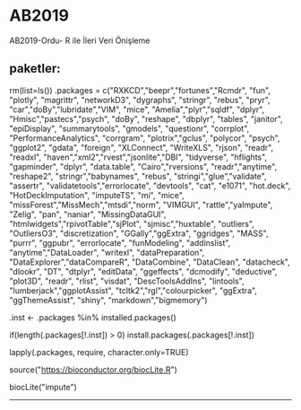 # AB2019
AB2019-Ordu- R ile İleri Veri Önişleme


## paketler:

rm(list=ls())
.packages = c("RXKCD","beepr","fortunes","Rcmdr", "fun", "plotly", "magrittr", "networkD3", "dygraphs", "stringr", "rebus", "pryr", "car","doBy","lubridate","VIM", "mice", "Amelia","plyr","sqldf", "dplyr", "Hmisc","pastecs","psych", "doBy", "reshape", "dbplyr", "tables", "janitor", "epiDisplay", "summarytools", "gmodels", "questionr", "corrplot", "PerformanceAnalytics", "corrgram", "plotrix","gclus", "polycor", "psych", "ggplot2", "gdata", "foreign", "XLConnect", "WriteXLS", "rjson", "readr", "readxl", "haven","xml2","rvest","jsonlite","DBI", "tidyverse", "hflights", "gapminder", "dplyr", "data.table", "Cairo","rversions", "readr","anytime", "reshape2", "stringr","babynames", "rebus", "stringi","glue","validate", "assertr", "validatetools","errorlocate", "devtools", "cat", "e1071", "hot.deck", "HotDeckImputation", "imputeTS", "mi", "mice", "missForest","MissMech","mtsdi","norm", "VIMGUI", "rattle","yaImpute", "Zelig", "pan", "naniar",  "MissingDataGUI", "htmlwidgets","rpivotTable","sjPlot", "sjmisc","huxtable", "outliers", "OutliersO3", "discretization", "GGally","ggExtra", "ggridges", "MASS", "purrr", "ggpubr", "errorlocate", "funModeling", "addinslist", "anytime","DataLoader", "writexl", "dataPreparation", "DataExplorer","dataCompareR", "DataCombine", "DataClean", "datacheck", "dlookr", "DT", "dtplyr", "editData", "ggeffects", "dcmodify", "deductive", "plot3D", "readr", "rlist", "visdat", "DescToolsAddIns", "lintools", "lumberjack","ggplotAssist", "tcltk2","rgl","colourpicker",
"ggExtra", "ggThemeAssist", "shiny", "markdown","bigmemory")

.inst <- .packages %in% installed.packages()

if(length(.packages[!.inst]) > 0) install.packages(.packages[!.inst])

lapply(.packages, require, character.only=TRUE)


source("https://bioconductor.org/biocLite.R")

biocLite("impute")

***
